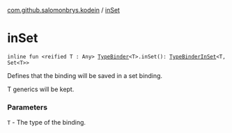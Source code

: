 [com.github.salomonbrys.kodein](index.md) / [inSet](.)

# inSet

`inline fun <reified T : Any> `[`TypeBinder`](-kodein/-builder/-type-binder/index.md)`<T>.inSet(): `[`TypeBinderInSet`](../com.github.salomonbrys.kodein.bindings/-type-binder-in-set/index.md)`<T, Set<T>>`

Defines that the binding will be saved in a set binding.

T generics will be kept.

### Parameters

`T` - The type of the binding.